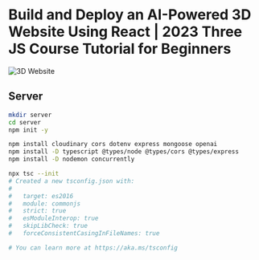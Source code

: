 # Build and Deploy an AI-Powered 3D Website Using React | 2023 Three JS Course Tutorial for Beginners

![3D Website](https://i.ibb.co/Krk39Cf/Thumbnali.png)

## Server

```sh
mkdir server
cd server
npm init -y

npm install cloudinary cors dotenv express mongoose openai
npm install -D typescript @types/node @types/cors @types/express
npm install -D nodemon concurrently

npx tsc --init
# Created a new tsconfig.json with:
#                                                                                                                      TS
#   target: es2016
#   module: commonjs
#   strict: true
#   esModuleInterop: true
#   skipLibCheck: true
#   forceConsistentCasingInFileNames: true

# You can learn more at https://aka.ms/tsconfig
```
